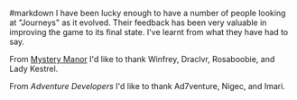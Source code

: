 #markdown
I have been lucky enough to have a number of people looking at
"Journeys" as it evolved.  Their feedback has been very valuable
in improving the game to its final state.  I've learnt from
what they have had to say.

From [Mystery Manor](http://www.mysterymanor.net/forum/) I'd like to
thank Winfrey, Draclvr, Rosaboobie, and Lady Kestrel.

From *Adventure Developers*
I'd like to thank Ad7venture, Nigec, and Imari.

